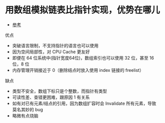# 用数组模拟链表比指针实现，优势在哪儿

- [参考](https://www.zhihu.com/question/62290617/answer/2411726280)



优点

- 突破语言限制，不支持指针的语言也可以使用
- 因为空间局部性，对 CPU Cache 更友好
- 即便在 64 位系统中(指针宽度64位)，数组索引也可以使用 32 位，甚至 16 位，8 位
- 内存管理开销接近于 0（删除结点时放入使用 index 链接的 freelist）



缺点

- 类型不安全，数组下标只是个整数，而指针有类型
- 可读性差、查错更困难，跟原因 1 有关系
- 如有对已有元素/结点的引用，因为数组扩容时会 Invalidate 所有元素，导致莫名其妙的 bug
- 略微有点烧脑